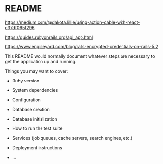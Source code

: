 # README

https://medium.com/@dakota.lillie/using-action-cable-with-react-c37df065f296

https://guides.rubyonrails.org/api_app.html

https://www.engineyard.com/blog/rails-encrypted-credentials-on-rails-5.2

This README would normally document whatever steps are necessary to get the
application up and running.

Things you may want to cover:

* Ruby version

* System dependencies

* Configuration

* Database creation

* Database initialization

* How to run the test suite

* Services (job queues, cache servers, search engines, etc.)

* Deployment instructions

* ...
